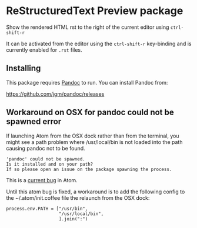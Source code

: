 # ReStructuredText Preview package

Show the rendered HTML rst to the right of the current editor using
`ctrl-shift-r`

It can be activated from the editor using the `ctrl-shift-r` key-binding and is
currently enabled for `.rst` files.

## Installing

This package requires [Pandoc][1] to run. You can install Pandoc from:

https://github.com/jgm/pandoc/releases

## Workaround on OSX for pandoc could not be spawned error

If launching Atom from the OSX dock rather than from the terminal, you might see a path problem where
/usr/local/bin is not loaded into the path causing pandoc not to be found.

```
'pandoc' could not be spawned. 
Is it installed and on your path? 
If so please open an issue on the package spawning the process.
```

This is a [current bug][2] in Atom.

Until this atom bug is fixed, a workaround is to add the following config
to the ~/.atom/init.coffee file the relaunch from the OSX dock:
```
process.env.PATH = ["/usr/bin",
                    "/usr/local/bin",
                    ].join(":")
```


[1]: http://johnmacfarlane.net/pandoc/index.html
[2]: https://github.com/atom/atom/issues/6956
